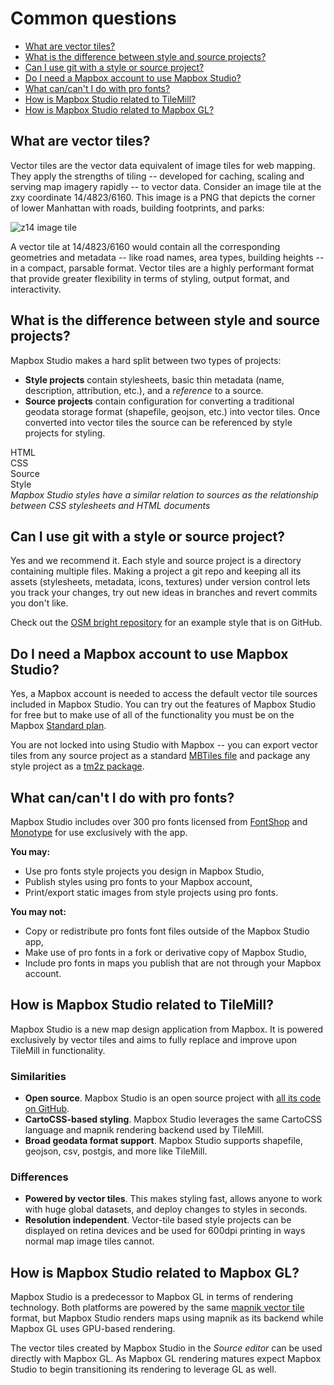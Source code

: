 Common questions
================

- [What are vector tiles?](#what-are-vector-tiles)
- [What is the difference between style and source projects?](#what-is-the-difference-between-style-and-source-projects)
- [Can I use git with a style or source project?](#can-i-use-git-with-a-style-or-source-project)
- [Do I need a Mapbox account to use Mapbox Studio?](#do-i-need-a-mapbox-account-to-use-mapbox-studio)
- [What can/can't I do with pro fonts?](#what-cancant-i-do-with-pro-fonts)
- [How is Mapbox Studio related to TileMill?](#how-is-mapbox-studio-related-to-tilemill)
- [How is Mapbox Studio related to Mapbox GL?](#how-is-mapbox-studio-related-to-mapbox-gl)

What are vector tiles?
----------------------

Vector tiles are the vector data equivalent of image tiles for web mapping. They apply the strengths of tiling -- developed for caching, scaling and serving map imagery rapidly -- to vector data. Consider an image tile at the zxy coordinate 14/4823/6160. This image is a PNG that depicts the corner of lower Manhattan with roads, building footprints, and parks:

![z14 image tile](https://cloud.githubusercontent.com/assets/83384/3870695/97169564-20d9-11e4-8cc2-b2b75963fd5d.png)

A vector tile at 14/4823/6160 would contain all the corresponding geometries and metadata -- like road names, area types, building heights -- in a compact, parsable format. Vector tiles are a highly performant format that provide greater flexibility in terms of styling, output format, and interactivity.

What is the difference between style and source projects?
---------------------------------------------------------

Mapbox Studio makes a hard split between two types of projects:

- **Style projects** contain stylesheets, basic thin metadata (name, description, attribution, etc.), and a *reference* to a source.
- **Source projects** contain configuration for converting a traditional geodata storage format (shapefile, geojson, etc.) into vector tiles. Once converted into vector tiles the source can be referenced by style projects for styling.

<div class='clearfix space-bottom'>
    <div class='margin2 col8'>
        <div class='clearfix mobile-cols space-bottom1'>
            <div class='col6 center round-left fill-blue pad2 icon document'>
                HTML
            </div>
            <div class='col6 center round-right fill-purple pad2 icon pencil'>
                CSS
            </div>
        </div>
        <div class='clearfix mobile-cols space-bottom1'>
            <div class='col6 center round-left fill-blue pad2 icon polygon'>
                Source
            </div>
            <div class='col6 center round-right fill-purple pad2 icon paint'>
                Style
            </div>
        </div>
    </div>
    <div class='margin2 col8 small center'>
        <em>Mapbox Studio styles have a similar relation to sources as the relationship between CSS stylesheets and HTML documents</em>
    </div>
</div>

Can I use git with a style or source project?
---------------------------------------------

Yes and we recommend it. Each style and source project is a directory containing multiple files. Making a project a git repo and keeping all its assets (stylesheets, metadata, icons, textures) under version control lets you track your changes, try out new ideas in branches and revert commits you don't like.

Check out the [OSM bright repository](https://github.com/mapbox/osm-bright.tm2) for an example style that is on GitHub.

Do I need a Mapbox account to use Mapbox Studio?
------------------------------------------------

Yes, a Mapbox account is needed to access the default vector tile sources included in Mapbox Studio. You can try out the features of Mapbox Studio for free but to make use of all of the functionality you must be on the Mapbox [Standard plan](https://www.mapbox.com/plans/).

You are not locked into using Studio with Mapbox -- you can export vector tiles from any source project as a standard [MBTiles file](https://github.com/mapbox/mbtiles-spec) and package any style project as a [tm2z package](https://github.com/mapbox/tilelive-vector).

What can/can't I do with pro fonts?
-----------------------------------

Mapbox Studio includes over 300 pro fonts licensed from [FontShop](http://www.fontshop.com/) and [Monotype](http://www.monotype.com/) for use exclusively with the app.

**You may:**

- Use pro fonts style projects you design in Mapbox Studio,
- Publish styles using pro fonts to your Mapbox account,
- Print/export static images from style projects using pro fonts.

**You may not:**

- Copy or redistribute pro fonts font files outside of the Mapbox Studio app,
- Make use of pro fonts in a fork or derivative copy of Mapbox Studio,
- Include pro fonts in maps you publish that are not through your Mapbox account.

How is Mapbox Studio related to TileMill?
-----------------------------------------

Mapbox Studio is a new map design application from Mapbox. It is powered exclusively by vector tiles and aims to fully replace and improve upon TileMill in functionality.

### Similarities

- **Open source**. Mapbox Studio is an open source project with [all its code on GitHub](https://github.com/mapbox/mapbox-studio).
- **CartoCSS-based styling**. Mapbox Studio leverages the same CartoCSS language and mapnik rendering backend used by TileMill.
- **Broad geodata format support**. Mapbox Studio supports shapefile, geojson, csv, postgis, and more like TileMill.

### Differences

- **Powered by vector tiles**. This makes styling fast, allows anyone to work with huge global datasets, and deploy changes to styles in seconds.
- **Resolution independent**. Vector-tile based style projects can be displayed on retina devices and be used for 600dpi printing in ways normal map image tiles cannot.

How is Mapbox Studio related to Mapbox GL?
------------------------------------------

Mapbox Studio is a predecessor to Mapbox GL in terms of rendering technology. Both platforms are powered by the same [mapnik vector tile](https://github.com/mapbox/mapnik-vector-tile) format, but Mapbox Studio renders maps using mapnik as its backend while Mapbox GL uses GPU-based rendering.

The vector tiles created by Mapbox Studio in the _Source editor_ can be used directly with Mapbox GL. As Mapbox GL rendering matures expect Mapbox Studio to begin transitioning its rendering to leverage GL as well.

